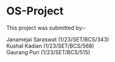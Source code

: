 # OS-Project
This project was submitted by:-

Janamejai Saraswat (1/23/SET/BCS/343)<br /> 
Kushal Kadian (1/23/SET/BCS/568)<br />
Gaurang Puri (1/23/SET/BCS/515)<br />
